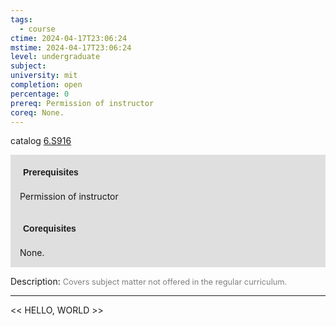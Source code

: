 ```yaml
---
tags:
  - course
ctime: 2024-04-17T23:06:24
mstime: 2024-04-17T23:06:24
level: undergraduate
subject: 
university: mit
completion: open
percentage: 0
prereq: Permission of instructor
coreq: None.
---
```


catalog [6.S916](http://student.mit.edu/catalog/m6e.html#6.S916)

<span style="display: block; padding: 15px; background-color: rgb(100, 100, 100, 0.2);"><font id="m_prereq3554_0" style="display: block; font-family: Arial, sans-serif; font-weight: bold; padding: 5px">Prerequisites</font><br><span id="prereq3554_0">Permission of instructor</span></span>
<span style="display: block; padding: 15px; background-color: rgb(100, 100, 100, 0.2);"><font id="m_coreq3554_0" style="display: block; font-family: Arial, sans-serif; font-weight: bold; padding: 5px">Corequisites</font><br><span id="coreq3554_0">None.</span></span>

<font style="">Description:</font>
<font style="color: grey; font-size: 0.8rem;">Covers subject matter not offered in the regular curriculum.</font>



---

<< HELLO, WORLD >>
